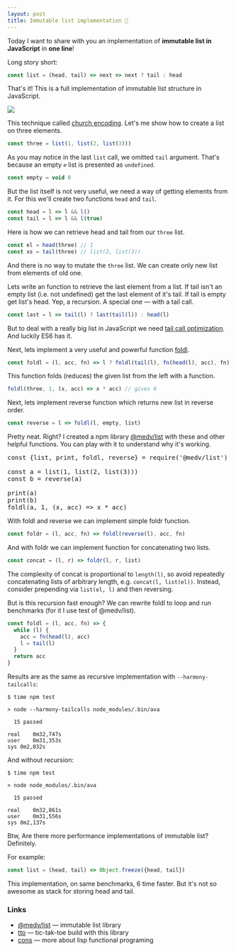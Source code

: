 ```yaml
---
layout: post
title: Immutable list implementation 🥝
---
```


Today I want to share with you an implementation of **immutable list in JavaScript** in **one line**!

Long story short:

```js
const list = (head, tail) => next => next ? tail : head
```

That's it! This is a full implementation of immutable list structure in JavaScript.

<img src="/assets/mind-blow.gif" class="center">

This technique called [church encoding](https://en.wikipedia.org/wiki/Church_encoding). Let's me show how to create a list on three elements.

```js
const three = list(1, list(2, list(3)))
```

As you may notice in the last `list` call, we omitted `tail` argument. 
That's because an empty `∅` list is presented as `undefined`.

```js
const empty = void 0
```

But the list itself is not very useful, we need a way of getting elements from it. 
For this we'll create two functions `head` and `tail`.
 
 
```js
const head = l => l && l()
const tail = l => l && l(true)
```

Here is how we can retrieve head and tail from our `three` list. 

```js
const el = head(three) // 1
const xs = tail(three) // list(2, list(3))
``` 

And there is no way to mutate the `three` list. We can create only new list from elements of old one.


Lets write an function to retrieve the last element from a list. 
If tail isn't an empty list (i.e. not undefined) get the last element of it's tail. 
If tail is empty get list's head. Yep, a recursion. A special one — with a tail call.

```js
const last = l => tail(l) ? last(tail(l)) : head(l)
```

But to deal with a really big list in JavaScript we need [tail call optimization](http://2ality.com/2015/06/tail-call-optimization.html).
And luckily ES6 has it.

Next, lets implement a very useful and powerful function [foldl](https://en.wikipedia.org/wiki/Fold_(higher-order_function)).

```js
const foldl = (l, acc, fn) => l ? foldl(tail(l), fn(head(l), acc), fn) : acc
```

This function folds (reduces) the given list from the left with a function.

```js
foldl(three, 1, (x, acc) => x * acc) // gives 6
```

Next, lets implement reverse function which returns new list in reverse order. 

```js
const reverse = l => foldl(l, empty, list)
```

Pretty neat. Right? I created a npm library [@medv/list](https://github.com/antonmedv/list) with these
and other helpful functions. You can play with it to understand why it's working.

<script src="https://embed.runkit.com" async data-element-id="runkit"></script>

<pre id="runkit">
const {list, print, foldl, reverse} = require('@medv/list')
 
const a = list(1, list(2, list(3)))
const b = reverse(a)
 
print(a)
print(b)
foldl(a, 1, (x, acc) => x * acc)
</pre>

With foldl and reverse we can implement simple foldr function. 

```js
const foldr = (l, acc, fn) => foldl(reverse(l), acc, fn)
```

And with foldr we can implement function for concatenating two lists.

```js
const concat = (l, r) => foldr(l, r, list)
```

The complexity of concat is proportional to `length(l)`, so avoid repeatedly concatenating lists of arbitrary length, 
e.g. `concat(l, list(el))`. Instead, consider prepending via `list(el, l)` and then reversing.


But is this recursion fast enough? We can rewrite foldl to loop and run benchmarks (for it I use test of @medv/list).

```js
const foldl = (l, acc, fn) => {
  while (l) {
    acc = fn(head(l), acc)
    l = tail(l)
  }
  return acc
}
```

Results are as the same as recursive implementation  with `--harmony-tailcalls`:

```
$ time npm test

> node --harmony-tailcalls node_modules/.bin/ava

  15 passed

real	0m32,747s
user	0m31,353s
sys	0m2,032s
```

And without recursion:

```
$ time npm test

> node node_modules/.bin/ava

  15 passed

real	0m32,861s
user	0m31,556s
sys	0m2,137s
```

Btw, Are there more performance implementations of immutable list? Definitely.

For example:

```js
const list = (head, tail) => Object.freeze({head, tail})
```

This implementation, on same benchmarks, 6 time faster. But it's not so awesome as stack for storing head and tail.

### Links

* [@medv/list](https://github.com/antonmedv/list) — immutable list library
* [tto](https://github.com/antonmedv/tto) — tic-tak-toe build with this library
* [cons](https://en.wikipedia.org/wiki/Cons) — more about lisp functional programing


